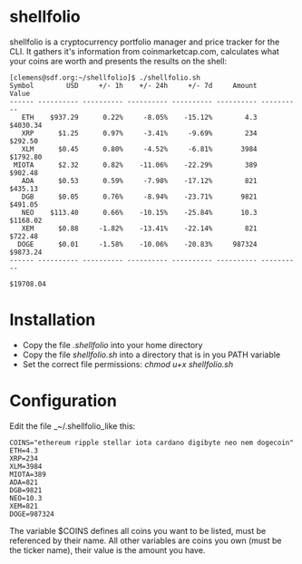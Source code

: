 # shellfolio

shellfolio is a cryptocurrency portfolio manager and price tracker for the CLI. It gathers it's information from coinmarketcap.com, calculates what your coins are worth and presents the results on the shell:

```
[clemens@sdf.org:~/shellfolio]$ ./shellfolio.sh
Symbol        USD     +/- 1h    +/- 24h     +/- 7d     Amount      Value
------ ---------- ---------- ---------- ---------- ---------- ----------
   ETH    $937.29      0.22%     -8.05%    -15.12%        4.3   $4030.34
   XRP      $1.25      0.97%     -3.41%     -9.69%        234    $292.50
   XLM      $0.45      0.80%     -4.52%     -6.81%       3984   $1792.80
 MIOTA      $2.32      0.82%    -11.06%    -22.29%        389    $902.48
   ADA      $0.53      0.59%     -7.98%    -17.12%        821    $435.13
   DGB      $0.05      0.76%     -8.94%    -23.71%       9821    $491.05
   NEO    $113.40      0.66%    -10.15%    -25.84%       10.3   $1168.02
   XEM      $0.88     -1.82%    -13.41%    -22.14%        821    $722.48
  DOGE      $0.01     -1.58%    -10.06%    -20.83%     987324   $9873.24
------ ---------- ---------- ---------- ---------- ---------- ----------
                                                               $19708.04
```
# Installation

* Copy the file _.shellfolio_ into your home directory
* Copy the file _shellfolio.sh_ into a directory that is in you PATH variable
* Set the correct file permissions: _chmod u+x shellfolio.sh_


# Configuration

Edit the file _~/.shellfolio_like this:

```
COINS="ethereum ripple stellar iota cardano digibyte neo nem dogecoin"
ETH=4.3
XRP=234
XLM=3984
MIOTA=389
ADA=821
DGB=9821
NEO=10.3
XEM=821
DOGE=987324
```

The variable $COINS defines all coins you want to be listed, must be referenced by their name. All other variables are coins you own (must be the ticker name), their value is the amount you have.
